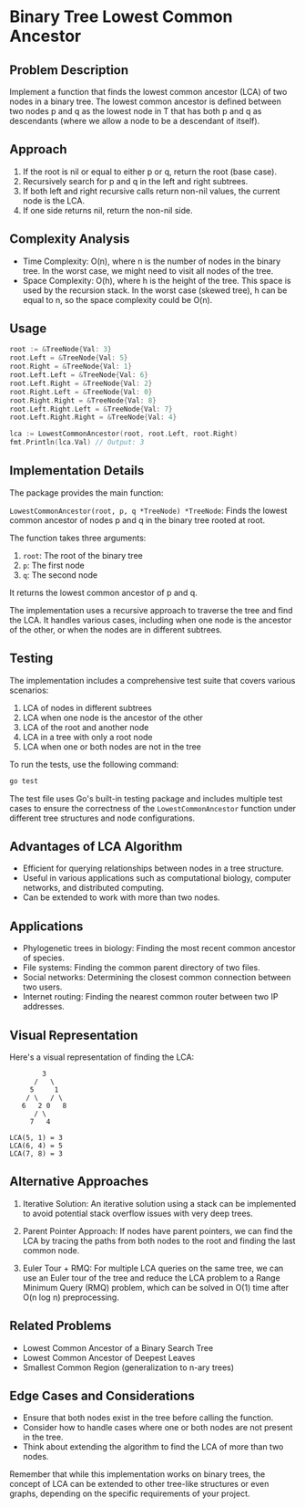 # Binary Tree Lowest Common Ancestor

## Problem Description

Implement a function that finds the lowest common ancestor (LCA) of two nodes in a binary tree. The lowest common ancestor is defined between two nodes p and q as the lowest node in T that has both p and q as descendants (where we allow a node to be a descendant of itself).

## Approach

1. If the root is nil or equal to either p or q, return the root (base case).
2. Recursively search for p and q in the left and right subtrees.
3. If both left and right recursive calls return non-nil values, the current node is the LCA.
4. If one side returns nil, return the non-nil side.

## Complexity Analysis

- Time Complexity: O(n), where n is the number of nodes in the binary tree. In the worst case, we might need to visit all nodes of the tree.
- Space Complexity: O(h), where h is the height of the tree. This space is used by the recursion stack. In the worst case (skewed tree), h can be equal to n, so the space complexity could be O(n).

## Usage

```go
root := &TreeNode{Val: 3}
root.Left = &TreeNode{Val: 5}
root.Right = &TreeNode{Val: 1}
root.Left.Left = &TreeNode{Val: 6}
root.Left.Right = &TreeNode{Val: 2}
root.Right.Left = &TreeNode{Val: 0}
root.Right.Right = &TreeNode{Val: 8}
root.Left.Right.Left = &TreeNode{Val: 7}
root.Left.Right.Right = &TreeNode{Val: 4}

lca := LowestCommonAncestor(root, root.Left, root.Right)
fmt.Println(lca.Val) // Output: 3
```

## Implementation Details

The package provides the main function:

`LowestCommonAncestor(root, p, q *TreeNode) *TreeNode`: Finds the lowest common ancestor of nodes p and q in the binary tree rooted at root.

The function takes three arguments:
1. `root`: The root of the binary tree
2. `p`: The first node
3. `q`: The second node

It returns the lowest common ancestor of p and q.

The implementation uses a recursive approach to traverse the tree and find the LCA. It handles various cases, including when one node is the ancestor of the other, or when the nodes are in different subtrees.

## Testing

The implementation includes a comprehensive test suite that covers various scenarios:

1. LCA of nodes in different subtrees
2. LCA when one node is the ancestor of the other
3. LCA of the root and another node
4. LCA in a tree with only a root node
5. LCA when one or both nodes are not in the tree

To run the tests, use the following command:

```bash
go test
```

The test file uses Go's built-in testing package and includes multiple test cases to ensure the correctness of the `LowestCommonAncestor` function under different tree structures and node configurations.

## Advantages of LCA Algorithm

- Efficient for querying relationships between nodes in a tree structure.
- Useful in various applications such as computational biology, computer networks, and distributed computing.
- Can be extended to work with more than two nodes.

## Applications

- Phylogenetic trees in biology: Finding the most recent common ancestor of species.
- File systems: Finding the common parent directory of two files.
- Social networks: Determining the closest common connection between two users.
- Internet routing: Finding the nearest common router between two IP addresses.

## Visual Representation

Here's a visual representation of finding the LCA:

```
        3
      /   \
     5     1
    / \   / \
   6   2 0   8
      / \
     7   4

LCA(5, 1) = 3
LCA(6, 4) = 5
LCA(7, 8) = 3
```

## Alternative Approaches

1. Iterative Solution:
   An iterative solution using a stack can be implemented to avoid potential stack overflow issues with very deep trees.

2. Parent Pointer Approach:
   If nodes have parent pointers, we can find the LCA by tracing the paths from both nodes to the root and finding the last common node.

3. Euler Tour + RMQ:
   For multiple LCA queries on the same tree, we can use an Euler tour of the tree and reduce the LCA problem to a Range Minimum Query (RMQ) problem, which can be solved in O(1) time after O(n log n) preprocessing.

## Related Problems

- Lowest Common Ancestor of a Binary Search Tree
- Lowest Common Ancestor of Deepest Leaves
- Smallest Common Region (generalization to n-ary trees)

## Edge Cases and Considerations

- Ensure that both nodes exist in the tree before calling the function.
- Consider how to handle cases where one or both nodes are not present in the tree.
- Think about extending the algorithm to find the LCA of more than two nodes.

Remember that while this implementation works on binary trees, the concept of LCA can be extended to other tree-like structures or even graphs, depending on the specific requirements of your project.

